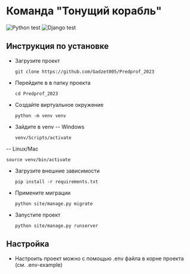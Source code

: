 # Команда **"Тонущий корабль"**

![Python test](https://github.com/Gadzet005/Predprof_2023/actions/workflows/python.yml/badge.svg)
![Django test](https://github.com/Gadzet005/Predprof_2023/actions/workflows/django.yml/badge.svg)

## Инструкция по установке
- Загрузите проект
  ```
  git clone https://github.com/Gadzet005/Predprof_2023
  ```
- Перейдите в в папку проекта
  ```
  cd Predprof_2023
  ```
- Создайте виртуальное окружение
  ```
  python -m venv venv
  ```
- Зайдите в venv
-- Windows
  ```
  venv/Scripts/activate
  ```
-- Linux/Mac
  ```
  source venv/bin/activate
  ```
- Загрузите внешние зависимости
  ```
  pip install -r requirements.txt
  ```
- Примените миграции
  ```
  python site/manage.py migrate
  ```
- Запустите проект
  ```
  python site/manage.py runserver
  ```
## Настройка
- Настроить проект можно с помощью .env файла в корне проекта (см. .env-example)
